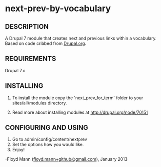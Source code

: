 next-prev-by-vocabulary
=======================

DESCRIPTION
-----------

A Drupal 7 module that creates next and previous links within a vocabulary.  Based on code cribbed from [Drupal.org](http://drupal.org/node/45050#comment-5056854).

REQUIREMENTS
------------
Drupal 7.x


INSTALLING
----------
1. To install the module copy the 'next_prev_for_term' folder to your sites/all/modules directory.

2. Read more about installing modules at http://drupal.org/node/70151


CONFIGURING AND USING
---------------------
1. Go to admin/config/content/nextprev 
2. Set the options how you would like.
3. Enjoy!

-Floyd Mann (floyd.mann+github@gmail.com), January 2013
